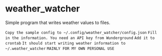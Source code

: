 # weather_watcher
Simple program that writes weather values to files. 

`Copy the sample config to ~/.config/weather_watcher/config.json`
`Fill in the information. You need an API key from Wunderground`
`Add it to crontab`
`It should start writing weather information to ~/.weather_watcher`
`MAINLY FOR MY OWN PERSONAL USE`
